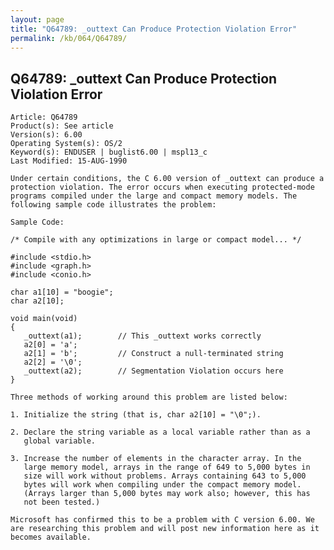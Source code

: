 ```yaml
---
layout: page
title: "Q64789: _outtext Can Produce Protection Violation Error"
permalink: /kb/064/Q64789/
---
```


## Q64789: _outtext Can Produce Protection Violation Error

	Article: Q64789
	Product(s): See article
	Version(s): 6.00
	Operating System(s): OS/2
	Keyword(s): ENDUSER | buglist6.00 | mspl13_c
	Last Modified: 15-AUG-1990
	
	Under certain conditions, the C 6.00 version of _outtext can produce a
	protection violation. The error occurs when executing protected-mode
	programs compiled under the large and compact memory models. The
	following sample code illustrates the problem:
	
	Sample Code:
	
	/* Compile with any optimizations in large or compact model... */
	
	#include <stdio.h>
	#include <graph.h>
	#include <conio.h>
	
	char a1[10] = "boogie";
	char a2[10];
	
	void main(void)
	{
	   _outtext(a1);        // This _outtext works correctly
	   a2[0] = 'a';
	   a2[1] = 'b';         // Construct a null-terminated string
	   a2[2] = '\0';
	   _outtext(a2);        // Segmentation Violation occurs here
	}
	
	Three methods of working around this problem are listed below:
	
	1. Initialize the string (that is, char a2[10] = "\0";).
	
	2. Declare the string variable as a local variable rather than as a
	   global variable.
	
	3. Increase the number of elements in the character array. In the
	   large memory model, arrays in the range of 649 to 5,000 bytes in
	   size will work without problems. Arrays containing 643 to 5,000
	   bytes will work when compiling under the compact memory model.
	   (Arrays larger than 5,000 bytes may work also; however, this has
	   not been tested.)
	
	Microsoft has confirmed this to be a problem with C version 6.00. We
	are researching this problem and will post new information here as it
	becomes available.
